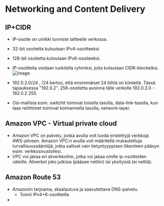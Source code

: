 # Networking and Content Delivery

## IP+CIDR
- IP-osoite on uniikki tunniste laitteelle verkossa.
- 32-bit osoitetta kutsutaan IPv4-osoitteeksi
- 128-bit osoitetta kutsutaan IPv6-osoiteeksi.

- IP-osoitteita voidaan luokitella ryhmiksi, joita kutsutaan CIDR-blockeiksi.
![image](https://github.com/WindoCode/Pilvipalveluteknologiat/assets/110290723/4e779b39-718a-435b-ba9d-f750dfb7a980)
- 192.0.2.0/24 , /24 kertoo, että ensimmäiset 24 bittiä on kiinteitä. Tässä tapauksessa "192.0.2". 256-osoitetta avoinna tälle verkolle 192.0.2.0 - 192.0.2.255.
- Osi-mallista esim. switchit toimivat toisella tasolla, data-link-tasolla, kun taas reitittimet toimivat kolmannella tasolla, network-layer.

## Amazon VPC - Virtual private cloud
- Amazon VPC on palvelu, jonka avulla voit luoda eristettyjä verkkoja AWS-pilveen. Amazon VPC:n avulla voit määritellä mukautettuja turvallisuussääntöjä, jotka sallivat vain tietyntyyppisen liikenteen pääsyn esim. verkkosivustollesi.
- VPC voi jakaa eri aliverkkoihin, jotka voi jakaa omille ip-osotteiden väleille. Aliverkot joko julkisia (pääsee nettiin) tai yksityisiä (ei nettiä).

## Amazon Route 53
- Amazonin tarjoama, skaalautuva ja saavutettava DNS-palvelu.
    - Toimii IPv4+6-osoitteilla
- 


